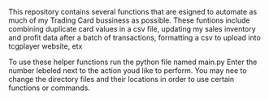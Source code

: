 This repository contains several functions that are esigned to automate as much of my Trading Card bussiness as possible. 
These funtions include combining duplicate card values in a csv file, updating my sales inventory and profit data after a batch of transactions, formatting a csv to upload into tcgplayer website, etx

To use these helper functions run the python file named main.py
Enter the number lebeled next to the action youd like to perform. 
You may nee to change the directory files and their locations in order to use certain functions or commands.
